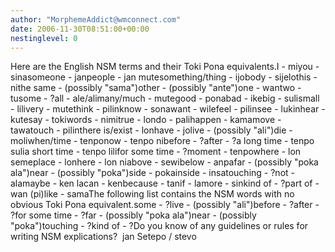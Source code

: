 ```yaml
---
author: "MorphemeAddict@wmconnect.com"
date: 2006-11-30T08:51:00+00:00
nestinglevel: 0
---
```

Here are the English NSM terms and their Toki Pona equivalents.I - miyou - sinasomeone - janpeople - jan mutesomething/thing - ijobody - sijelothis - nithe same - (possibly "sama")other - (possibly "ante")one - wantwo - tusome - ?all - ale/alimany/much - mutegood - ponabad - ikebig - sulismall - lilivery - mutethink - pilinknow - sonawant - wilefeel - pilinsee - lukinhear - kutesay - tokiwords - nimitrue - londo - palihappen - kamamove - tawatouch - pilinthere is/exist - lonhave - jolive - (possibly "ali")die - moliwhen/time - tenponow - tenpo nibefore - ?after - ?a long time - tenpo sulia short time - tenpo lilifor some time - ?moment - tenpowhere - lon semeplace - lonhere - lon niabove - sewibelow - anpafar - (possibly "poka ala")near - (possibly "poka")side - pokainside - insatouching - ?not - alamaybe - ken lacan - kenbecause - tanif - lamore - sinkind of - ?part of - wan (pi)like - samaThe following list contains the NSM words with no obvious Toki Pona equivalent.some - ?live - (possibly "ali")before - ?after - ?for some time - ?far - (possibly "poka ala")near - (possibly "poka")touching - ?kind of - ?Do you know of any guidelines or rules for writing NSM explications?  jan Setepo / stevo